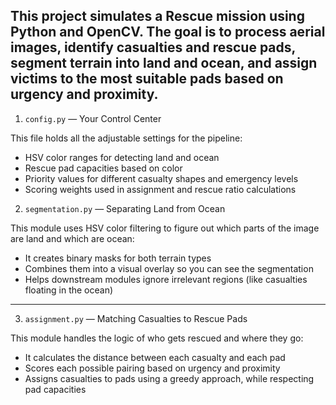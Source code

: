 
This project simulates a  Rescue mission using Python and OpenCV. The goal is to process aerial images, identify casualties and rescue pads, segment terrain into land and ocean, and assign victims to the most suitable pads based on urgency and proximity.  
---

 1. `config.py` — Your Control Center

This file holds all the adjustable settings for the pipeline:
- HSV color ranges for detecting land and ocean
- Rescue pad capacities based on color
- Priority values for different casualty shapes and emergency levels
- Scoring weights used in assignment and rescue ratio calculations

2. `segmentation.py` — Separating Land from Ocean

This module uses HSV color filtering to figure out which parts of the image are land and which are ocean:
- It creates binary masks for both terrain types
- Combines them into a visual overlay so you can see the segmentation
- Helps downstream modules ignore irrelevant regions (like casualties floating in the ocean)

---

3. `assignment.py` — Matching Casualties to Rescue Pads

This module handles the logic of who gets rescued and where they go:
- It calculates the distance between each casualty and each pad
- Scores each possible pairing based on urgency and proximity
- Assigns casualties to pads using a greedy approach, while respecting pad capacities


